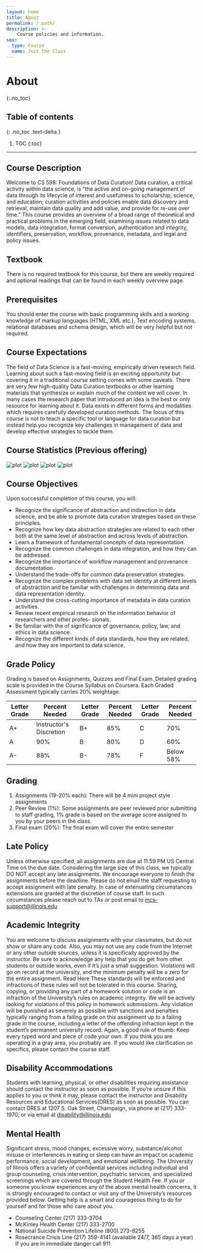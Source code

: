 ```yaml
---
layout: home
title: About
permalink: /:path/
description: >-
    Course policies and information.
seo:
  type: Course
  name: Just the Class
---
```


# About
{:.no_toc}

## Table of contents
{: .no_toc .text-delta }

1. TOC
{:toc}

---

## Course Description

Welcome to CS 598: Foundations of Data Curation! Data curation, a
critical activity within data science, is “the active and on-going management of data through its lifecycle of interest and usefulness to scholarship, science, and education; curation activities and policies enable data discovery and retrieval, maintain data quality and add value, and provide for re-use over time.” This course provides an overview of a broad range of theoretical and practical problems in the emerging field, examining issues related to data models, data integration, format conversion, authentication and integrity, identifiers, preservation, workflow, provenance, metadata, and legal and policy issues.

## Textbook
There is no required textbook for this course, but there are weekly required and optional
readings that can be found in each weekly overview page.

## Prerequisites
You should enter the course with basic programming skills and a working knowledge
of markup languages (HTML, XML etc.), Text encoding systems, relational databases and schema
design, which will be very helpful but not required.

## Course Expectations

The field of Data Science is a fast-moving, empirically driven research field. Learning about such a fast-moving field is an exciting opportunity but covering it in a traditional course setting comes with some caveats. There are very few high-quality Data Curation textbooks or other learning materials that synthesize or explain much of the content we will cover. In many cases the research paper that introduced an idea is the best or only resource for learning about it. Data exists in different forms and modalities which requires carefully developed curation methods. The focus of this course is not to teach a specific tool or language for data curation but instead help you recognize key challenges in management of data and develop effective strategies to tackle them.

## Course Statistics (Previous offering)
![plot](./assets/images/assignment_difficulty.png)
![plot](./assets/images/course_content.png)
![plot](./assets/images/level_of_effort.png)
![plot](./assets/images/final_difficulty.png)

## Course Objectives

Upon successful completion of this course, you will:
- Recognize the significance of abstraction and indirection in data science, and be able to
promote data curation strategies based on these principles.
- Recognize how key data abstraction strategies are related to each other both at the same level
of abstraction and across levels of abstraction.
- Learn a framework of fundamental concepts of data representation.
- Recognize the common challenges in data integration, and how they can be addressed.
- Recognize the importance of workflow management and provenance documentation.
- Understand the trade-offs for common data preservation strategies.
- Recognize the complex problems with data set identity at different levels of abstraction and
be familiar with challenges in determining data and data representation identity.
- Understand the cross-cutting importance of metadata in data curation activities.
- Review recent empirical research on the information behavior of researchers and other profes-
sionals.
- Be familiar with the of significance of governance, policy, law, and ethics in data science.
- Recognize the different kinds of data standards, how they are related, and how they are
important to data science.


## Grade Policy

Grading is based on Assignments, Quizzes and Final Exam. Detailed grading scale
is provided in the Course Syllabus on Coursera. Each Graded Assessment typically carries 20%
weightage.

| Letter Grade | Percent Needed                 | Letter Grade | Percent Needed | Letter Grade | Percent Needed |
|--------------|--------------------------------|--------------|----------------|--------------|----------------|
| A+           | Instructor's Discretion        | B+           | 85%            | C            | 70%            |
| A            | 90%                            | B            | 80%            | D            | 60%            |
| A-           | 88%                            | B-           | 78%            | F            | Below 58%      |


## Grading

1. Assignments (19-20% each): There will be 4 mini project style assignments
2. Peer Review (1%): Some assignments are peer reviewed prior submitting to staff grading, 1%
grade is based on the average score assigned to you by your peers in the class.
3. Final exam (20%): The final exam will cover the entire semester


## Late Policy

Unless otherwise specified, all assignments are due at 11:59 PM US Central Time on the due date. Considering the large size of this class, we typically DO NOT accept any late assignments. We encourage everyone to finish the assignments before the deadline. Please
do not email the staff requesting to accept assignment with late penalty. In case of extenuating circumstances extensions are granted at the discretion of course staff. In such circumstances please reach out to TAs or post email to mcs-support@illinois.edu

## Academic Integrity

You are welcome to discuss assignments with your classmates, but do not
show or share any code. Also, you may not use any code from the Internet or any other outside
sources, unless it is specifically approved by the instructor. Be sure to acknowledge any help that you do get from other students or outside works, even if it’s just a small suggestion. Violations will go on record at the university, and the minimum penalty will be a zero for the entire assignment. Read Here These standards will be enforced and infractions of these rules will not be tolerated in this course. Sharing, copying, or providing any part of a homework solution or code is an infraction of the University’s rules on academic integrity. We will be actively looking for violations of this policy in homework submissions. Any violation will be punished as severely as possible with sanctions and penalties typically ranging from a failing grade on this assignment up to a failing grade in the course, including a letter of the offending infraction kept in the student’s permanent university
record. Again, a good rule of thumb: Keep every typed word and piece of code your own. If you
think you are operating in a gray area, you probably are. If you would like clarification on specifics, please contact the course staff.

## Disability Accommodations

Students with learning, physical, or other disabilities requiring
assistance should contact the instructor as soon as possible. If you’re unsure if this applies to you or think it may, please contact the instructor and Disability Resources and Educational Services(DRES) as soon as possible. You can contact DRES at 1207 S. Oak Street, Champaign, via phone at (217) 333-1970, or via email at disability@illinois.edu

## Mental Health
Significant stress, mood changes, excessive worry, substance/alcohol misuse or
interferences in eating or sleep can have an impact on academic performance, social development, and emotional wellbeing. The University of Illinois offers a variety of confidential services including individual and group counseling, crisis intervention, psychiatric services, and specialized screenings which are covered through the Student Health Fee. If you or someone you know experiences any of the above mental health concerns, it is strongly encouraged to contact or visit any of the University’s resources provided below. Getting help is a smart and courageous thing to do for yourself and for those who care about you.
- Counseling Center (217) 333-3704
- McKinley Health Center (217) 333-2700
- National Suicide Prevention Lifeline (800) 273-8255
- Rosecrance Crisis Line (217) 359-4141 (available 24/7, 365 days a year)
If you are in immediate danger call 911
